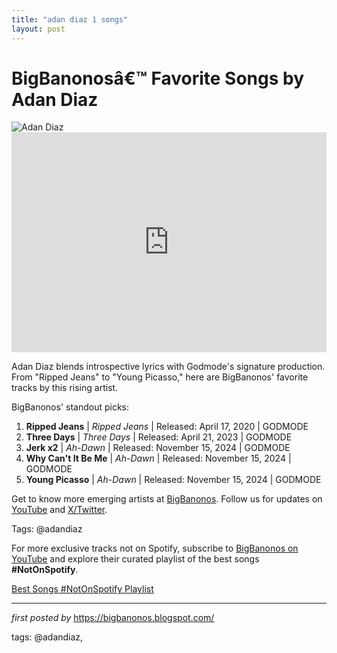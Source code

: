 ```yaml
---
title: "adan diaz 1 songs"
layout: post
---
```

<!-- Title of the Post -->
<h1 >BigBanonosâ€™ Favorite Songs by Adan Diaz</h1> <!-- Featured Image -->
<div > <img src="https://i.scdn.co/image/ab67616d00001e0251b6a8a6e3343d38b15db74f" alt="Adan Diaz">
</div> <!-- Spotify Embed -->
<div > <iframe src="https://open.spotify.com/embed/playlist/6FM4EDwDPDs33X68AksIku?utm_source=generator" width="100%" height="352" frameBorder="0" allowfullscreen="" allow="autoplay; clipboard-write; encrypted-media; fullscreen; picture-in-picture" loading="lazy"></iframe>
</div> <!-- Introductory Text -->
<p >Adan Diaz blends introspective lyrics with Godmode's signature production. From "Ripped Jeans" to "Young Picasso," here are BigBanonos' favorite tracks by this rising artist.</p> <!-- Song Highlights -->
<div > <p>BigBanonos' standout picks:</p> <ol> <li><strong>Ripped Jeans</strong> | <em>Ripped Jeans</em> | Released: April 17, 2020 | GODMODE</li> <li><strong>Three Days</strong> | <em>Three Days</em> | Released: April 21, 2023 | GODMODE</li> <li><strong>Jerk x2</strong> | <em>Ah-Dawn</em> | Released: November 15, 2024 | GODMODE</li> <li><strong>Why Can't It Be Me</strong> | <em>Ah-Dawn</em> | Released: November 15, 2024 | GODMODE</li> <li><strong>Young Picasso</strong> | <em>Ah-Dawn</em> | Released: November 15, 2024 | GODMODE</li> </ol>
</div> <!-- Footer Links -->
<div > <p>Get to know more emerging artists at <a href="https://bigbanonos.blogspot.com/" target="_blank">BigBanonos</a>. Follow us for updates on <a href="https://www.youtube.com/@BigBanonos" target="_blank">YouTube</a> and <a href="https://x.com/bigbanonos" target="_blank">X/Twitter</a>.</p>
</div> <!-- Tags -->
<p >Tags: @adandiaz</p>

<!--Subscribe and Playlist Links-->
<div>
    <p>For more exclusive tracks not on Spotify, subscribe to <a href="https://www.youtube.com/@BigBanonos" target="_blank">BigBanonos on YouTube</a> and explore their curated playlist of the best songs <strong>#NotOnSpotify</strong>.</p>
    <p><a href="https://www.youtube.com/playlist?list=PLtuNtuTatqI0kFahUCbtbfenC_ET5O_tr" target="_blank">Best Songs #NotOnSpotify Playlist<br /></a></p></div>

<hr />

<p><em>first posted by</em> <a href="https://bigbanonos.blogspot.com/" rel="noopener" target="_new">https://bigbanonos.blogspot.com/</a></p>

<p>tags: @adandiaz,</p>
